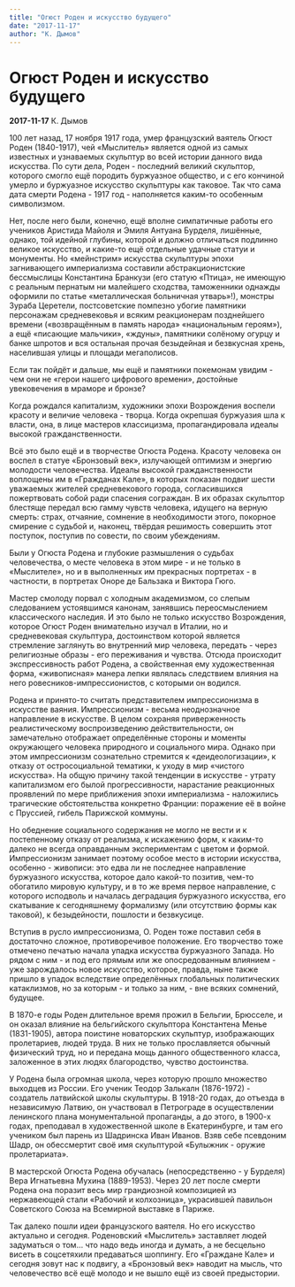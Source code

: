 ```yaml
---
title: "Огюст Роден и искусство будущего"
date: "2017-11-17"
author: "К. Дымов"
---
```


# Огюст Роден и искусство будущего

**2017-11-17** К. Дымов

100 лет назад, 17 ноября 1917 года, умер французский ваятель Огюст Роден (1840-1917), чей «Мыслитель» является одной из самых известных и узнаваемых скульптур во всей истории данного вида искусства. По сути дела, Роден - последний великий скульптор, которого смогло ещё породить буржуазное общество, и с его кончиной умерло и буржуазное искусство скульптуры как таковое. Так что сама дата смерти Родена - 1917 год - наполняется каким-то особенным символизмом.

Нет, после него были, конечно, ещё вполне симпатичные работы его учеников Аристида Майоля и Эмиля Антуана Бурделя, лишённые, однако, той идейной глубины, которой и должно отличаться подлинно великое искусство, и какие-то ещё отдельные удачные статуи и монументы. Но «мейнстрим» искусства скульптуры эпохи загнивающего империализма составили абстракционистские бессмыслицы Константина Бранкузи (его статую «Птица», не имеющую с реальным пернатым ни малейшего сходства, таможенники однажды оформили по статье «металлическая больничная утварь»!), монстры Зураба Церетели, постсоветские помпезно убогие памятники персонажам средневековья и всяким реакционерам позднейшего времени («возвращённым в память народа» «национальным героям»), а ещё «писающие мальчики», «ждуны», памятники солёному огурцу и банке шпротов и вся остальная прочая безыдейная и безвкусная хрень, населившая улицы и площади мегаполисов.

Если так пойдёт и дальше, мы ещё и памятники покемонам увидим - чем они не «герои нашего цифрового времени», достойные увековечения в мраморе и бронзе?

Когда рождался капитализм, художники эпохи Возрождения воспели красоту и величие человека - творца. Когда окрепшая буржуазия шла к власти, она, в лице мастеров классицизма, пропагандировала идеалы высокой гражданственности.

Всё это было ещё и в творчестве Огюста Родена. Красоту человека он воспел в статуе «Бронзовый век», излучающей оптимизм и энергию молодости человечества. Идеалы высокой гражданственности воплощены им в «Гражданах Кале», в которых показан подвиг шести уважаемых жителей средневекового города, согласившихся пожертвовать собой ради спасения сограждан. В их образах скульптор блестяще передал всю гамму чувств человека, идущего на верную смерть: страх, отчаяние, сомнение в необходимости этого, покорное смирение с судьбой и, наконец, твёрдая решимость совершить этот поступок, поступив по совести, по своим убеждениям.

Были у Огюста Родена и глубокие размышления о судьбах человечества, о месте человека в этом мире - и не только в «Мыслителе», но и в выполненных им прекрасных портретах - в частности, в портретах Оноре де Бальзака и Виктора Гюго.

Мастер смолоду порвал с холодным академизмом, со слепым следованием устоявшимся канонам, занявшись переосмыслением классического наследия. И это было не только искусство Возрождения, которое Огюст Роден внимательно изучал в Италии, но и средневековая скульптура, достоинством которой является стремление заглянуть во внутренний мир человека, передать - через религиозные образы - его переживания и чувства. Отсюда происходит экспрессивность работ Родена, а свойственная ему художественная форма, «живописная» манера лепки являлась следствием влияния на него ровесников-импрессионистов, с которыми он водился.

Родена и принято-то считать представителем импрессионизма в искусстве ваяния. Импрессионизм - весьма неоднозначное направление в искусстве. В целом сохраняя приверженность реалистическому воспроизведению действительности, он замечательно отображает определённые стороны и моменты окружающего человека природного и социального мира. Однако при этом импрессионизм сознательно стремится к «деидеологизации», к отказу от остросоциальной тематики, к уходу в мир «чистого искусства». На общую причину такой тенденции в искусстве - утрату капитализмом его былой прогрессивности, нарастание реакционных проявлений по мере приближения эпохи империализма - наложились трагические обстоятельства конкретно Франции: поражение её в войне с Пруссией, гибель Парижской коммуны.

Но обеднение социального содержания не могло не вести и к постепенному отказу от реализма, к искажению форм, к каким-то далеко не всегда оправданным экспериментам с цветом и формой. Импрессионизм занимает поэтому особое место в истории искусства, особенно - живописи: это едва ли не последнее направление буржуазного искусства, которое дало какой-то позитив, чем-то обогатило мировую культуру, и в то же время первое направление, с которого исподволь и началась деградация буржуазного искусства, его скатывание к сегодняшнему формализму (или отсутствию формы как таковой), к безыдейности, пошлости и безвкусице.

Вступив в русло импрессионизма, О. Роден тоже поставил себя в достаточно сложное, противоречивое положение. Его творчество тоже отмечено печатью начала упадка искусства буржуазного Запада. Но рядом с ним - и под его прямым или же опосредованным влиянием - уже зарождалось новое искусство, которое, правда, ныне также пришло в упадок вследствие определённых глобальных политических катаклизмов, но за которым - и только за ним, - вне всяких сомнений, будущее.

В 1870-е годы Роден длительное время прожил в Бельгии, Брюсселе, и он оказал влияние на бельгийского скульптора Константена Менье (1831-1905), автора поистине новаторских скульптур, изображающих пролетариев, людей труда. В них не только прославляется обычный физический труд, но и передана мощь данного общественного класса, заложенное в этих людях благородство, чувство достоинства.

У Родена была огромная школа, через которую прошло множество выходцев из России. Его ученик Теодор Залькалн (1876-1972) - создатель латвийской школы скульптуры. В 1918-20 годах, до отъезда в независимую Латвию, он участвовал в Петрограде в осуществлении ленинского плана монументальной пропаганды, а до этого, в 1900-х годах, преподавал в художественной школе в Екатеринбурге, и там его учеником был парень из Шадринска Иван Иванов. Взяв себе псевдоним Шадр, он обессмертит своё имя скульптурой «Булыжник - оружие пролетариата».

В мастерской Огюста Родена обучалась (непосредственно - у Бурделя) Вера Игнатьевна Мухина (1889-1953). Через 20 лет после смерти Родена она поразит весь мир грандиозной композицией из нержавеющей стали «Рабочий и колхозница», украсившей павильон Советского Союза на Всемирной выставке в Париже.

Так далеко пошли идеи французского ваятеля. Но его искусство актуально и сегодня. Роденовский «Мыслитель» заставляет людей задуматься о том... что надо ведь иногда и думать, а не бесцельно висеть в соцсетяхили предаваться шоппингу. Его «Граждане Кале» и сегодня зовут нас к подвигу, а «Бронзовый век» наводит на мысль, что человечество всё ещё молодо и не вышло ещё из своей предыстории.